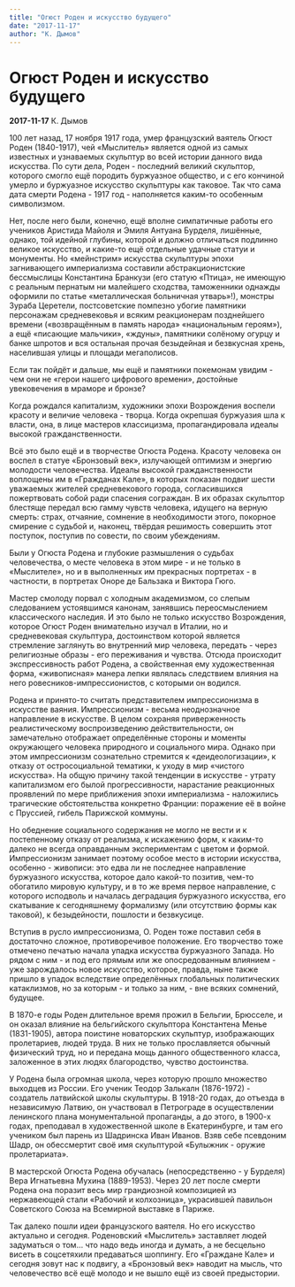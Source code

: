 ```yaml
---
title: "Огюст Роден и искусство будущего"
date: "2017-11-17"
author: "К. Дымов"
---
```


# Огюст Роден и искусство будущего

**2017-11-17** К. Дымов

100 лет назад, 17 ноября 1917 года, умер французский ваятель Огюст Роден (1840-1917), чей «Мыслитель» является одной из самых известных и узнаваемых скульптур во всей истории данного вида искусства. По сути дела, Роден - последний великий скульптор, которого смогло ещё породить буржуазное общество, и с его кончиной умерло и буржуазное искусство скульптуры как таковое. Так что сама дата смерти Родена - 1917 год - наполняется каким-то особенным символизмом.

Нет, после него были, конечно, ещё вполне симпатичные работы его учеников Аристида Майоля и Эмиля Антуана Бурделя, лишённые, однако, той идейной глубины, которой и должно отличаться подлинно великое искусство, и какие-то ещё отдельные удачные статуи и монументы. Но «мейнстрим» искусства скульптуры эпохи загнивающего империализма составили абстракционистские бессмыслицы Константина Бранкузи (его статую «Птица», не имеющую с реальным пернатым ни малейшего сходства, таможенники однажды оформили по статье «металлическая больничная утварь»!), монстры Зураба Церетели, постсоветские помпезно убогие памятники персонажам средневековья и всяким реакционерам позднейшего времени («возвращённым в память народа» «национальным героям»), а ещё «писающие мальчики», «ждуны», памятники солёному огурцу и банке шпротов и вся остальная прочая безыдейная и безвкусная хрень, населившая улицы и площади мегаполисов.

Если так пойдёт и дальше, мы ещё и памятники покемонам увидим - чем они не «герои нашего цифрового времени», достойные увековечения в мраморе и бронзе?

Когда рождался капитализм, художники эпохи Возрождения воспели красоту и величие человека - творца. Когда окрепшая буржуазия шла к власти, она, в лице мастеров классицизма, пропагандировала идеалы высокой гражданственности.

Всё это было ещё и в творчестве Огюста Родена. Красоту человека он воспел в статуе «Бронзовый век», излучающей оптимизм и энергию молодости человечества. Идеалы высокой гражданственности воплощены им в «Гражданах Кале», в которых показан подвиг шести уважаемых жителей средневекового города, согласившихся пожертвовать собой ради спасения сограждан. В их образах скульптор блестяще передал всю гамму чувств человека, идущего на верную смерть: страх, отчаяние, сомнение в необходимости этого, покорное смирение с судьбой и, наконец, твёрдая решимость совершить этот поступок, поступив по совести, по своим убеждениям.

Были у Огюста Родена и глубокие размышления о судьбах человечества, о месте человека в этом мире - и не только в «Мыслителе», но и в выполненных им прекрасных портретах - в частности, в портретах Оноре де Бальзака и Виктора Гюго.

Мастер смолоду порвал с холодным академизмом, со слепым следованием устоявшимся канонам, занявшись переосмыслением классического наследия. И это было не только искусство Возрождения, которое Огюст Роден внимательно изучал в Италии, но и средневековая скульптура, достоинством которой является стремление заглянуть во внутренний мир человека, передать - через религиозные образы - его переживания и чувства. Отсюда происходит экспрессивность работ Родена, а свойственная ему художественная форма, «живописная» манера лепки являлась следствием влияния на него ровесников-импрессионистов, с которыми он водился.

Родена и принято-то считать представителем импрессионизма в искусстве ваяния. Импрессионизм - весьма неоднозначное направление в искусстве. В целом сохраняя приверженность реалистическому воспроизведению действительности, он замечательно отображает определённые стороны и моменты окружающего человека природного и социального мира. Однако при этом импрессионизм сознательно стремится к «деидеологизации», к отказу от остросоциальной тематики, к уходу в мир «чистого искусства». На общую причину такой тенденции в искусстве - утрату капитализмом его былой прогрессивности, нарастание реакционных проявлений по мере приближения эпохи империализма - наложились трагические обстоятельства конкретно Франции: поражение её в войне с Пруссией, гибель Парижской коммуны.

Но обеднение социального содержания не могло не вести и к постепенному отказу от реализма, к искажению форм, к каким-то далеко не всегда оправданным экспериментам с цветом и формой. Импрессионизм занимает поэтому особое место в истории искусства, особенно - живописи: это едва ли не последнее направление буржуазного искусства, которое дало какой-то позитив, чем-то обогатило мировую культуру, и в то же время первое направление, с которого исподволь и началась деградация буржуазного искусства, его скатывание к сегодняшнему формализму (или отсутствию формы как таковой), к безыдейности, пошлости и безвкусице.

Вступив в русло импрессионизма, О. Роден тоже поставил себя в достаточно сложное, противоречивое положение. Его творчество тоже отмечено печатью начала упадка искусства буржуазного Запада. Но рядом с ним - и под его прямым или же опосредованным влиянием - уже зарождалось новое искусство, которое, правда, ныне также пришло в упадок вследствие определённых глобальных политических катаклизмов, но за которым - и только за ним, - вне всяких сомнений, будущее.

В 1870-е годы Роден длительное время прожил в Бельгии, Брюсселе, и он оказал влияние на бельгийского скульптора Константена Менье (1831-1905), автора поистине новаторских скульптур, изображающих пролетариев, людей труда. В них не только прославляется обычный физический труд, но и передана мощь данного общественного класса, заложенное в этих людях благородство, чувство достоинства.

У Родена была огромная школа, через которую прошло множество выходцев из России. Его ученик Теодор Залькалн (1876-1972) - создатель латвийской школы скульптуры. В 1918-20 годах, до отъезда в независимую Латвию, он участвовал в Петрограде в осуществлении ленинского плана монументальной пропаганды, а до этого, в 1900-х годах, преподавал в художественной школе в Екатеринбурге, и там его учеником был парень из Шадринска Иван Иванов. Взяв себе псевдоним Шадр, он обессмертит своё имя скульптурой «Булыжник - оружие пролетариата».

В мастерской Огюста Родена обучалась (непосредственно - у Бурделя) Вера Игнатьевна Мухина (1889-1953). Через 20 лет после смерти Родена она поразит весь мир грандиозной композицией из нержавеющей стали «Рабочий и колхозница», украсившей павильон Советского Союза на Всемирной выставке в Париже.

Так далеко пошли идеи французского ваятеля. Но его искусство актуально и сегодня. Роденовский «Мыслитель» заставляет людей задуматься о том... что надо ведь иногда и думать, а не бесцельно висеть в соцсетяхили предаваться шоппингу. Его «Граждане Кале» и сегодня зовут нас к подвигу, а «Бронзовый век» наводит на мысль, что человечество всё ещё молодо и не вышло ещё из своей предыстории.